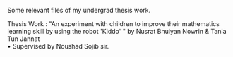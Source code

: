 Some relevant files of my undergrad thesis work.

Thesis Work :
"An experiment with children to improve their mathematics learning skill by using the robot 'Kiddo' " by Nusrat Bhuiyan Nowrin & Tania Tun Jannat <br>
• Supervised by Noushad Sojib sir.
